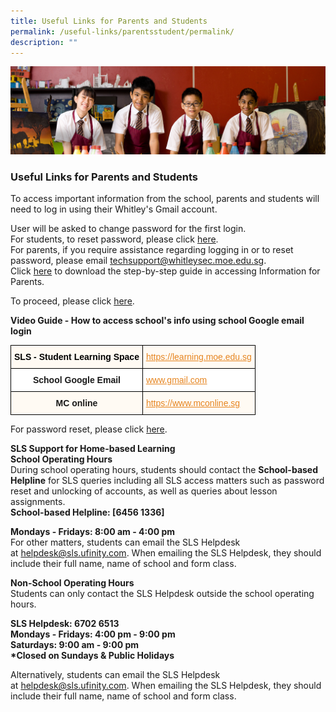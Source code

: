 ```yaml
---
title: Useful Links for Parents and Students
permalink: /useful-links/parentsstudent/permalink/
description: ""
---
```

![](/images/useful%20links.jpg)

### Useful Links for Parents and Students

To access important information from the school, parents and students will need to log in using their Whitley's Gmail account.  
  
User will be asked to change password for the first login.  
For students, to reset password, please click [here](https://form.gov.sg/5c789372122cb10010d4baa7).  
For parents, if you require assistance regarding logging in or to reset password, please email techsupport@whitleysec.moe.edu.sg.  
Click [here](/files/Step%20by%20step%20guide%20in%20accessing%20Information%20for%20Parents.pdf) to download the step-by-step guide in accessing Information for Parents.  
  
To proceed, please click [here](https://sites.google.com/s/0B64LkrqDRT7ERUlZbGFxbENWaVE/p/0B64LkrqDRT7ET18xaDJQQVJBN0U/edit).

**Video Guide - How to access school's info using school Google email login**

<style type="text/css">
.tg  {border-collapse:collapse;border-spacing:0;}
.tg td{border-color:black;border-style:solid;border-width:1px;font-family:Arial, sans-serif;font-size:14px;
  overflow:hidden;padding:10px 5px;word-break:normal;}
.tg th{border-color:black;border-style:solid;border-width:1px;font-family:Arial, sans-serif;font-size:14px;
  font-weight:normal;overflow:hidden;padding:10px 5px;word-break:normal;}
.tg .tg-giy4{background-color:#FFF;color:#E68520;text-align:left;text-decoration:underline;vertical-align:top}
.tg .tg-xgl2{background-color:#FFFAF3;color:#E68520;text-align:left;text-decoration:underline;vertical-align:top}
.tg .tg-mhnb{background-color:#FFFAF3;color:#000000;font-weight:bold;text-align:center;vertical-align:top}
.tg .tg-9hzb{background-color:#FFF;font-weight:bold;text-align:center;vertical-align:top}
.tg .tg-fvar{background-color:#FFFAF3;font-weight:bold;text-align:center;vertical-align:top}
</style>
<table class="tg">
<thead>
  <tr>
    <th class="tg-mhnb">SLS - Student Learning Space</th>
    <th class="tg-xgl2"><a href="https://learning.moe.edu.sg/"><span style="text-decoration:underline;color:#E68520">https://learning.moe.edu.sg</span></a></th>
  </tr>
</thead>
<tbody>
  <tr>
    <td class="tg-9hzb">School Google Email</td>
    <td class="tg-giy4"><a href="https://sites.google.com/s/0B64LkrqDRT7ERUlZbGFxbENWaVE/p/0B64LkrqDRT7ET18xaDJQQVJBN0U/edit"><span style="text-decoration:underline;color:#E68520">www.gmail.com</span></a></td>
  </tr>
  <tr>
    <td class="tg-fvar">MC online</td>
    <td class="tg-xgl2"><a href="https://www.mconline.sg/"><span style="text-decoration:underline;color:#E68520">https://www.mconline.sg</span></a></td>
  </tr>
</tbody>
</table>

For password reset, please click [here](https://form.gov.sg/5c789372122cb10010d4baa7).

**SLS Support for Home-based Learning**  
**School Operating Hours**  
During school operating hours, students should contact the **School-based Helpline** for SLS queries including all SLS access matters such as password reset and unlocking of accounts, as well as queries about lesson assignments.  
**School-based Helpline: [6456 1336]**  
  
**Mondays - Fridays: 8:00 am - 4:00 pm**  
For other matters, students can email the SLS Helpdesk at [helpdesk@sls.ufinity.com](mailto:helpdesk@sls.ufinity.com). When emailing the SLS Helpdesk, they should include their full name, name of school and form class.  
  
**Non-School Operating Hours**  
Students can only contact the SLS Helpdesk outside the school operating hours.  
  
**SLS Helpdesk: 6702 6513  
Mondays - Fridays: 4:00 pm - 9:00 pm  
Saturdays: 9:00 am - 9:00 pm  
\*Closed on Sundays & Public Holidays**  
  
Alternatively, students can email the SLS Helpdesk at [helpdesk@sls.ufinity.com](mailto:helpdesk@sls.ufinity.com). When emailing the SLS Helpdesk, they should include their full name, name of school and form class.